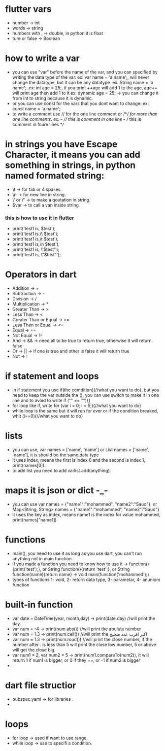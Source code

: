 # flutter vars

- number -> int
- words -> string
- numbers with , -> double, in python it is float
- ture or false -> Boolean

# how to write a var

- you can use "var" before the name of the var, and you can specified by writing the data type of the var.
  ex: var name = 'a name';, will never change the datatype, but it can be any datatype.
  ex: String name = 'a name';.
  ex: int age = 25;, if you print ++age will add 1 to the age, age++ will print age then add 1 to it
  ex: dynamic age = 25; -> you can change it from int to string because it is dynamic.
- or you can use const for the vars that you dont want to change.
  ex: const name = 'a name';.
- to write a comment use // for the one line comment or /\*_/ for more than one line comments.
  ex: - // this is comment in one line - /_ this
  is
  comment
  in foure lines \*/

# in strings you have Escape Character, it means you can add something in strings, in python named formated string:

- \t -> for tab or 4 spases.
- \n -> for new line in string.
- \\' or \\" -> to make a qoutation in string.
- $var -> to call a van inside string.

### this is how to use it in flutter

- print('test1 is, $test');
- print('test1 is,\\\ $test');
- print('test1 is,\t $test');
- print('test1 is,\n $test');
- print('test1 is, \\'$test\'');
- print('test1 is, \\"$test\"');

# Operators in dart

- Addition -> +
- Subtraction -> -
- Division -> /
- Multiplication -> \*
- Greater Than -> >
- Less Than -> <
- Greater Than or Equal -> >=
- Less Then or Equal -> <=
- Equal -> ==
- Not Equal -> !=
- And -> && -> need all to be true to return true, otherwise it will return false
- Or -> || -> if one is true and other is false it will return true
- Not -> !

# if statement and loops

- in if statement you use if(the comdition){//what you want to do}, but you need to keep the var outside the (), you can use switch to make it in one line and to avoid to write if ("" == ""){}
- for loop like if, write for (var i = 0; i < 5;){//what you want to do}
- while loop is the same but it will run for ever or if the condition breaked, whit (i==0){//what you want to do}

# lists

- you can use, var names = ['name', 'name'] or List<String> names = ['name', 'name'], it is should be the same data type
- it uses index, means the first is index 0 and the second is index 1, print(names[0]).
- to add list you need to add varlist.add(anything).

# maps it is json or dict -\_-

- you can use var names = {"name1":"mohammed", "name2":"Saud"}, or Map<String, String> names = {"name1":"mohammed", "name2":"Saud"}
- it uses the key as index, means name1 is the index for value mohammed, print(names["name1])

# functions

- main(), you need to use it as long as you use dart, you can't run anything not in main function.
- if you made a function you need to know how to use it -> function(){print('test');}, or String function(){return 'test';}, or String function(name){return name} -> void main(function('mohammed');)
-  types of functions 1- void, 2- return data type, 3- parametar, 4- anuniom function

# built-in function

- var date = DateTime(year, month,day) -> print(date.day) //will print the day.
- var num = -4 -> print(num.abs()) //will print the abulute number
- var num = 1.3 -> print(num.ceil()) //will print the اكبر اقرب عدد صحيح
- var num = 1.3 -> print(num.roud()) //will print the close number, if the number after . is less than 5 will print the close low number, 5 or above will get the close big.
- var num1 = 2, var num2 = 5 -> print(num1.compareTo(num2)), it will return 1 if num1 is bigger, or 0 if they ==, or -1 if num2 is bigger
-

# dart file structior

- pubspec.yaml -> for libraries .
-

# loops

- for loop -> used if want to use range.
- while loop -> use to specifi a condition.
